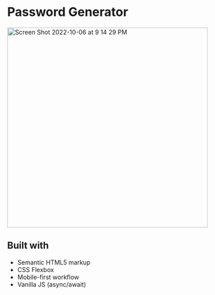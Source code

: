 # Password Generator
<img width="462" alt="Screen Shot 2022-10-06 at 9 14 29 PM" src="https://user-images.githubusercontent.com/82247833/194466543-ba5d2827-7f57-4015-b17e-86f0d9145be7.png">

## Built with
* Semantic HTML5 markup
* CSS Flexbox
* Mobile-first workflow
* Vanilla JS (async/await)
